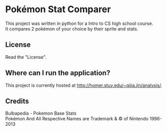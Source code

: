 Pokémon Stat Comparer
=====================

This project was written in python for a Intro to CS high school course.  
It compares 2 pokémon of your choice by their sprite and stats.

License
-------

Read the "License".

Where can I run the application?
--------------------------------

This project is currently hosted at http://homer.stuy.edu/~qijia.jin/analysis/.

Credits
-------

Bulbapedia - Pokemon Base Stats  
Pokémon And All Respective Names are Trademark & © of Nintendo 1996-2013